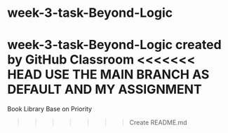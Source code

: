 # week-3-task-Beyond-Logic
week-3-task-Beyond-Logic created by GitHub Classroom
<<<<<<< HEAD
USE THE MAIN BRANCH AS DEFAULT AND MY ASSIGNMENT
=======

Book Library Base on Priority
>>>>>>> Create README.md
